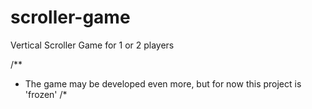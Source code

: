 scroller-game
=============

Vertical Scroller Game for 1 or 2 players

/**
 * The game may be developed even more, but for now this project is 'frozen'
/*
